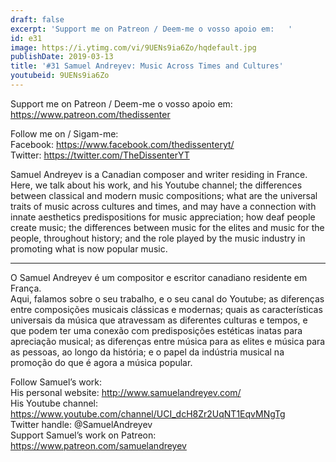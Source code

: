 ```yaml
---
draft: false
excerpt: 'Support me on Patreon / Deem-me o vosso apoio em:   '
id: e31
image: https://i.ytimg.com/vi/9UENs9ia6Zo/hqdefault.jpg
publishDate: 2019-03-13
title: '#31 Samuel Andreyev: Music Across Times and Cultures'
youtubeid: 9UENs9ia6Zo
---
```

Support me on Patreon / Deem-me o vosso apoio em:   
https://www.patreon.com/thedissenter

Follow me on / Sigam-me:  
Facebook: https://www.facebook.com/thedissenteryt/  
Twitter: https://twitter.com/TheDissenterYT

Samuel Andreyev is a Canadian composer and writer residing in France.  
Here, we talk about his work, and his Youtube channel; the differences between classical and modern music compositions; what are the universal traits of music across cultures and times, and may have a connection with innate aesthetics predispositions for music appreciation; how deaf people create music; the differences between music for the elites and music for the people, throughout history; and the role played by the music industry in promoting what is now popular music. 

---

O Samuel Andreyev é um compositor e escritor canadiano residente em França.  
Aqui, falamos sobre o seu trabalho, e o seu canal do Youtube; as diferenças entre composições musicais clássicas e modernas; quais as características universais da música que atravessam as diferentes culturas e tempos, e que podem ter uma conexão com predisposições estéticas inatas para apreciação musical; as diferenças entre música para as elites e música para as pessoas, ao longo da história; e o papel da indústria musical na promoção do que é agora a música popular.

Follow Samuel’s work:  
His personal website: http://www.samuelandreyev.com/  
His Youtube channel: https://www.youtube.com/channel/UCI_dcH8Zr2UqNT1EqvMNgTg  
Twitter handle: @SamuelAndreyev  
Support Samuel’s work on Patreon: https://www.patreon.com/samuelandreyev